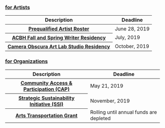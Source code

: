 ### <a href="/for-artists/">for Artists</a>

<table>
<thead>
<tr>
  <th scope="col">Description</th>
  <th scope="col">Deadline</th>
</tr>
</thead>
<tbody>
 
<tr>
  <th scope="row">
    <a href="/for-artists/#prequalified-artist-roster">
      Prequalified Artist Roster
    </a>
  </th>
  <td>June 28, 2019</td>
</tr>
 
<tr>
  <th scope="row">
    <a href="/for-artists/#acbh-fall-and-spring-writer-residency">
      ACBH Fall and Spring Writer Residency
    </a>
  </th>
  <td>July, 2019</td>
</tr>
 
<tr>
  <th scope="row">
    <a href="/for-artists/#camera-obscura-art-lab-studio-residency">
      Camera Obscura Art Lab Studio Residency
    </a>
  </th>
  <td>October, 2019</td>
</tr>
 
</tbody>
</table>

### <a href="/for-organizations/">for Organizations</a>

<table>
<thead>
<tr>
  <th scope="col">Description</th>
  <th scope="col">Deadline</th>
</tr>
</thead>
<tbody>

<!--
<tr>
  <th scope="row">
    <a href="/for-organizations/#organizational-support-program-osp">
      Organizational Support Program (OSP)
    </a>
  </th>
  <td>March 18, 2019</td>
</tr>
-->

<tr>
  <th scope="row">
    <a href="/for-organizations/#community-access--participation-cap">
      Community Access & Participation (CAP)
    </a>
  </th>
  <td>May 21, 2019</td>
</tr>

<tr>
  <th scope="row">
    <a href="/for-organizations/#strategic-sustainability-initiative-ssi">
      Strategic Sustainability Initiative (SSI)
    </a>
  </th>
  <td>November, 2019</td>
</tr>

<tr>
  <th scope="row">
    <a href="/for-organizations/#arts-transportation-grant">
      Arts Transportation Grant
    </a>
  </th>
  <td>Rolling until annual funds are depleted</td>
</tr>
 
</tbody>
</table>
